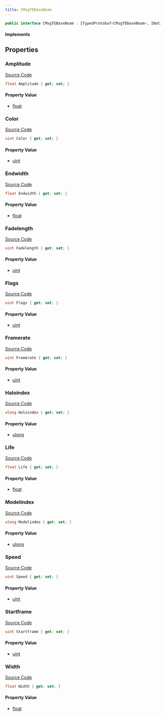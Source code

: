 ```yaml
---
title: CMsgTEBaseBeam
---
```


```csharp
public interface CMsgTEBaseBeam : ITypedProtobuf<CMsgTEBaseBeam>, INativeHandle
```

#### Implements

## Properties

### Amplitude

[Source Code](https://github.com/swiftly-solution/swiftlys2/blob/main/managed/src/SwiftlyS2.Generated/Protobufs/Interfaces/CMsgTEBaseBeam.cs#L37)

```csharp
float Amplitude { get; set; }
```

#### Property Value

- [float](https://learn.microsoft.com/dotnet/api/system.single)

### Color

[Source Code](https://github.com/swiftly-solution/swiftlys2/blob/main/managed/src/SwiftlyS2.Generated/Protobufs/Interfaces/CMsgTEBaseBeam.cs#L40)

```csharp
uint Color { get; set; }
```

#### Property Value

- [uint](https://learn.microsoft.com/dotnet/api/system.uint32)

### Endwidth

[Source Code](https://github.com/swiftly-solution/swiftlys2/blob/main/managed/src/SwiftlyS2.Generated/Protobufs/Interfaces/CMsgTEBaseBeam.cs#L31)

```csharp
float Endwidth { get; set; }
```

#### Property Value

- [float](https://learn.microsoft.com/dotnet/api/system.single)

### Fadelength

[Source Code](https://github.com/swiftly-solution/swiftlys2/blob/main/managed/src/SwiftlyS2.Generated/Protobufs/Interfaces/CMsgTEBaseBeam.cs#L34)

```csharp
uint Fadelength { get; set; }
```

#### Property Value

- [uint](https://learn.microsoft.com/dotnet/api/system.uint32)

### Flags

[Source Code](https://github.com/swiftly-solution/swiftlys2/blob/main/managed/src/SwiftlyS2.Generated/Protobufs/Interfaces/CMsgTEBaseBeam.cs#L46)

```csharp
uint Flags { get; set; }
```

#### Property Value

- [uint](https://learn.microsoft.com/dotnet/api/system.uint32)

### Framerate

[Source Code](https://github.com/swiftly-solution/swiftlys2/blob/main/managed/src/SwiftlyS2.Generated/Protobufs/Interfaces/CMsgTEBaseBeam.cs#L22)

```csharp
uint Framerate { get; set; }
```

#### Property Value

- [uint](https://learn.microsoft.com/dotnet/api/system.uint32)

### Haloindex

[Source Code](https://github.com/swiftly-solution/swiftlys2/blob/main/managed/src/SwiftlyS2.Generated/Protobufs/Interfaces/CMsgTEBaseBeam.cs#L16)

```csharp
ulong Haloindex { get; set; }
```

#### Property Value

- [ulong](https://learn.microsoft.com/dotnet/api/system.uint64)

### Life

[Source Code](https://github.com/swiftly-solution/swiftlys2/blob/main/managed/src/SwiftlyS2.Generated/Protobufs/Interfaces/CMsgTEBaseBeam.cs#L25)

```csharp
float Life { get; set; }
```

#### Property Value

- [float](https://learn.microsoft.com/dotnet/api/system.single)

### Modelindex

[Source Code](https://github.com/swiftly-solution/swiftlys2/blob/main/managed/src/SwiftlyS2.Generated/Protobufs/Interfaces/CMsgTEBaseBeam.cs#L13)

```csharp
ulong Modelindex { get; set; }
```

#### Property Value

- [ulong](https://learn.microsoft.com/dotnet/api/system.uint64)

### Speed

[Source Code](https://github.com/swiftly-solution/swiftlys2/blob/main/managed/src/SwiftlyS2.Generated/Protobufs/Interfaces/CMsgTEBaseBeam.cs#L43)

```csharp
uint Speed { get; set; }
```

#### Property Value

- [uint](https://learn.microsoft.com/dotnet/api/system.uint32)

### Startframe

[Source Code](https://github.com/swiftly-solution/swiftlys2/blob/main/managed/src/SwiftlyS2.Generated/Protobufs/Interfaces/CMsgTEBaseBeam.cs#L19)

```csharp
uint Startframe { get; set; }
```

#### Property Value

- [uint](https://learn.microsoft.com/dotnet/api/system.uint32)

### Width

[Source Code](https://github.com/swiftly-solution/swiftlys2/blob/main/managed/src/SwiftlyS2.Generated/Protobufs/Interfaces/CMsgTEBaseBeam.cs#L28)

```csharp
float Width { get; set; }
```

#### Property Value

- [float](https://learn.microsoft.com/dotnet/api/system.single)

